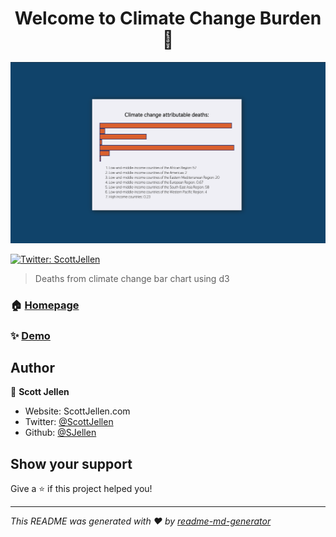 <h1 align="center">Welcome to Climate Change Burden 👋</h1>

![screenshot](https://github.com/SJellen/climateChangeBurden/blob/master/ScreenShot.png)
<p>
  <a href="https://twitter.com/ScottJellen" target="_blank">
    <img alt="Twitter: ScottJellen" src="https://img.shields.io/twitter/follow/ScottJellen.svg?style=social" />
  </a>
</p>

> Deaths from climate change bar chart using d3

### 🏠 [Homepage](https://climate-change-burden.vercel.app/)

### ✨ [Demo](https://climate-change-burden.vercel.app/)

## Author

👤 **Scott Jellen**

* Website: ScottJellen.com
* Twitter: [@ScottJellen](https://twitter.com/ScottJellen)
* Github: [@SJellen](https://github.com/SJellen)

## Show your support

Give a ⭐️ if this project helped you!

***
_This README was generated with ❤️ by [readme-md-generator](https://github.com/kefranabg/readme-md-generator)_
